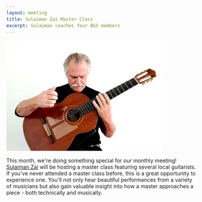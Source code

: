 ```yaml
---
layout: meeting
title: Sulaiman Zai Master Class
excerpt: Sulaiman coaches four BGS members
---
```

![Sulaiman Zai](/pics/20250224-SulaimanZai.jpg)

This month, we're doing something special for our monthly meeting! 
[Sulaiman Zai](https://sulaimanzai.weebly.com/) will be hosting a master class featuring several local guitarists.
If you've never attended a master class before, this is a great opportunity 
to experience one. You'll not only hear beautiful performances from a variety
of musicians but also gain valuable insight into how a master approaches
a piece - both technically and musically.
